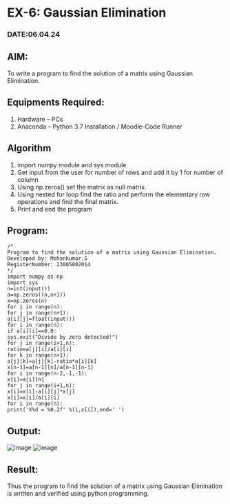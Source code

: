 # EX-6: Gaussian Elimination
### DATE:06.04.24
## AIM:
To write a program to find the solution of a matrix using Gaussian Elimination.

## Equipments Required:
1. Hardware – PCs
2. Anaconda – Python 3.7 Installation / Moodle-Code Runner

## Algorithm
1. import numpy module and sys module
2. Get input from the user for number of rows and add it by 1 for number of column
3. Using np.zeros() set the matrix as null matrix.
4. Using nested for loop find the ratio and perform the elementary row operations and find the final matrix.
5. Print and end the program
## Program:
```
/*
Program to find the solution of a matrix using Gaussian Elimination.
Developed by: Mohankumar.S
RegisterNumber: 23005002014
*/
import numpy as np
import sys
n=int(input())
a=np.zeros((n,n+1))
x=np.zeros(n)
for i in range(n):
for j in range(n+1):
a[i][j]=float(input())
for i in range(n):
if a[i][i]==0.0:
sys.exit("Divide by zero detected!")
for j in range(i+1,n):
ratio=a[j][i]/a[i][i]
for k in range(n+1):
a[j][k]=a[j][k]-ratio*a[i][k]
x[n-1]=a[n-1][n]/a[n-1][n-1]
for i in range(n-2,-1,-1):
x[i]=a[i][n]
for j in range(i+1,n):
x[i]=x[i]-a[i][j]*x[j]
x[i]=x[i]/a[i][i]
for i in range(n):
print('X%d = %0.2f' %(i,x[i]),end=' ')
```
## Output:
![image](https://github.com/MohanKumar755/Gaussian/assets/146155007/76e58f6d-2a2b-4649-abd2-833dbd9b1def)
![image](https://github.com/MohanKumar755/Gaussian/assets/146155007/255d244c-0c8b-42de-95da-4c740c2ce73f)


## Result:
Thus the program to find the solution of a matrix using Gaussian Elimination is written and verified using python programming.

